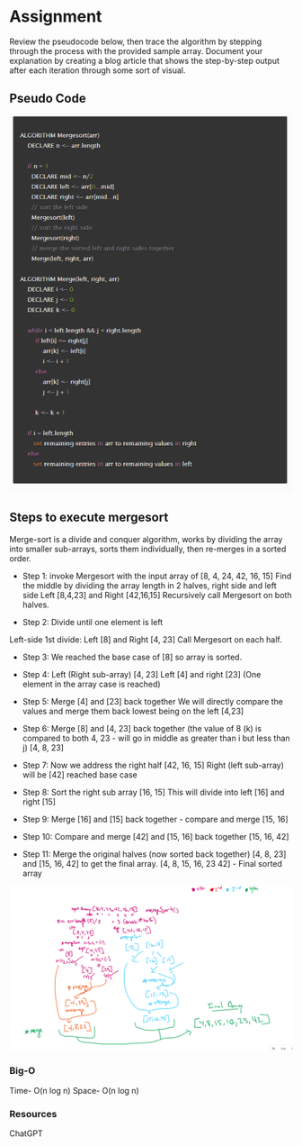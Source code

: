 # Assignment

Review the pseudocode below, then trace the algorithm by stepping through the process with the provided sample array. Document your explanation by creating a blog article that shows the step-by-step output after each iteration through some sort of visual.

## Pseudo Code

![Pseudo Code](blogimages/MergesortPseudo.png)

## Steps to execute mergesort

Merge-sort is a divide and conquer algorithm, works by dividing the array into smaller sub-arrays, sorts them individually,
then re-merges in a sorted order.

- Step 1: invoke Mergesort with the input array of [8, 4, 24, 42, 16, 15]
Find the middle by dividing the array length in 2 halves, right side and left side
Left [8,4,23]   and   Right [42,16,15]
Recursively call Mergesort on both halves.

- Step 2: Divide until one element is left

Left-side 1st divide:
Left [8]   and Right [4, 23]
Call Mergesort on each half.

- Step 3:
We reached the base case of [8] so array is sorted.

- Step 4:
Left (Right sub-array) [4, 23]
Left [4] and right [23] (One element in the array case is reached)

- Step 5: Merge [4] and [23] back together
We will directly compare the values and merge them back lowest being on the left
[4,23]

- Step 6: Merge [8] and [4, 23] back together (the value of 8 (k) is compared to both 4, 23 - will go in middle as greater than i but less than j)
[4, 8, 23]

- Step 7: Now we address the right half [42, 16, 15]
Right (left sub-array) will be [42] reached base case

- Step 8: Sort the right sub array [16, 15]
This will divide into left [16] and right [15]

- Step 9: Merge [16] and [15] back together - compare and merge
[15, 16]

- Step 10: Compare and merge [42] and [15, 16] back together
[15, 16, 42]

- Step 11: Merge the original halves (now sorted back together) [4, 8, 23] and [15, 16, 42] to get the final array.
[4, 8, 15, 16, 23 42] - Final sorted array

![Merge-Sort Process Visualization](blogimages/MergeSortWB.png)

### Big-O
Time- O(n log n)
Space- O(n log n)

### Resources
ChatGPT
